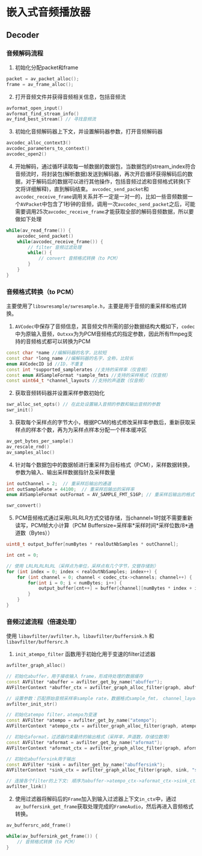 # 嵌入式音频播放器

## Decoder

### 音频解码流程


1. 初始化分配packet和frame
```C++
packet = av_packet_alloc();
frame = av_frame_alloc();
```
2. 打开音频文件并获得音频相关信息，包括音频流
```C++
avformat_open_input()
avformat_find_stream_info()
av_find_best_stream() // 寻找音频流
```

3. 初始化音频解码器上下文，并设置解码器参数，打开音频解码器
```C++
avcodec_alloc_context3()
avcodec_parameters_to_context()
avcodec_open2()
```

4. 开始解码，通过循环读取每一帧数据的数据包，当数据包的stream_index符合音频流时，将封装包(解析数据)发送到解码器，再次开启循环获得解码后的数据，对于解码后的数据可以进行其他操作，包括音频过滤和音频格式转换(下文将详细解释)，直到解码结束。
`avcodec_send_packet`和`avcodec_receive_frame`调用关系并不一定是一对一的，比如一些音频数据一个`AVPacket`中包含了1秒钟的音频，调用一次`avcodec_send_packet`之后，可能需要调用25次`avcodec_receive_frame`才能获取全部的解码音频数据，所以要做如下处理
```C++
while(av_read_frame()) {
    avcodec_send_packet()
    while(avcodec_receive_frame()) {
        // filter 音频过滤处理
        while() {
            // convert 音频格式转换（to PCM）
        }
    }
}
```

### 音频格式转换（to PCM）
主要使用了`libswresample/swresample.h`，主要是用于音频的重采样和格式转换。

1. `AVCodec`中保存了音频信息，其音频文件所需的部分数据结构大概如下，`codec`中为原输入音频，`Outxxx`为为PCM音频格式的指定参数，因此所有ffmpeg支持的音频格式都可以转换为PCM
```C++
const char *name //编解码器的名字，比较短
const char *long_name //编解码器的名字，全称，比较长
enum AVCodecID id //ID，不重复
const int *supported_samplerates //支持的采样率（仅音频）
const enum AVSampleFormat *sample_fmts //支持的采样格式（仅音频）
const uint64_t *channel_layouts //支持的声道数（仅音频）
```

2. 获取音频转码器并设置采样参数初始化
```C++
swr_alloc_set_opts() // 在此处设置输入音频的参数和输出音频的参数
swr_init()
```

3. 获取每个采样点的字节大小，根据PCM的格式修改采样率参数后，重新获取采样点的样本个数，再为为采样点样本分配一个样本缓冲区
```C++
av_get_bytes_per_sample()
av_rescale_rnd()
av_samples_alloc()
```

4. 针对每个数据包中的数据帧进行重采样为目标格式（PCM），采样数据转换，参数为输入、输出采样数据指针及采样数量
```C++
int outChannel = 2;  // 重采样后输出的通道
int outSampleRate = 44100;  // 重采样后输出的采样率
enum AVSampleFormat outFormat = AV_SAMPLE_FMT_S16P; // 重采样后输出的格式

swr_convert()
```

5. PCM音频格式通过采用LRLRLR方式交错存储，当channel=1时就不需要重新读写，PCM帧大小计算（PCM Buffersize=采样率\*采样时间\*采样位数/8\*通道数（Bytes））

```C++
uint8_t output_buffer[numBytes * realOutNbSamples * outChannel];

int cnt = 0;

// 使用 LRLRLRLRLRL（采样点为单位，采样点有几个字节，交替存储到）
for (int index = 0; index < realOutNbSamples; index++) {
    for (int channel = 0; channel < codec_ctx->channels; channel++) {
        for(int i = 0; i < numBytes; i++) {
            output_buffer[cnt++] = buffer[channel][numBytes * index + i];
        }
    }
}
```
### 音频过滤流程（倍速处理）
使用 `libavfilter/avfilter.h`，`libavfilter/buffersink.h` 和 `libavfilter/buffersrc.h`

1. `init_atempo_filter` 函数用于初始化用于变速的filter过滤器
```C++
avfilter_graph_alloc()

// 初始化abuffer，用于接收输入 frame，形成待处理的数据缓存
const AVFilter *abuffer = avfilter_get_by_name("abuffer");
AVFilterContext *abuffer_ctx = avfilter_graph_alloc_filter(graph, abuffer, "src");

// 设置参数：匹配原始音频采样率sample rate，数据格式sample_fmt， channel_layout声道
avfilter_init_str()

// 初始化atempo filter，atempo为变速
const AVFilter *atempo = avfilter_get_by_name("atempo");
AVFilterContext *atempo_ctx = avfilter_graph_alloc_filter(graph, atempo, "atempo");

// 初始化aformat，过滤器约束最终的输出格式（采样率，声道数，存储位数等）
const AVFilter *aformat = avfilter_get_by_name("aformat");
AVFilterContext *aformat_ctx = avfilter_graph_alloc_filter(graph, aformat, "aformat");

// 初始化abuffersink用于输出
const AVFilter *sink = avfilter_get_by_name("abuffersink");
AVFilterContext *sink_ctx = avfilter_graph_alloc_filter(graph, sink, "sink");

// 连接各个filter的上下文: 顺序为abuffer->atempo_ctx->aformat_ctx->sink_ctx
avfilter_link()
```

2. 使用过滤器将解码后的`Frame`加入到输入过滤器上下文`in_ctx`中，通过`av_buffersink_get_frame`获取处理完成的`FrameAudio`，然后再进入音频格式转换。
```C++
av_buffersrc_add_frame()

while(av_buffersink_get_frame()) {
    // 音频格式转换（to PCM）
}
```